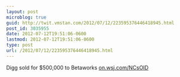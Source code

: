 ```yaml
---
layout: post
microblog: true
guid: http://twit.vmstan.com/2012/07/12/223595376446418945.html
post_id: 3035955
date: 2012-07-12T19:51:06-0600
lastmod: 2012-07-12T19:51:06-0600
type: post
url: /2012/07/12/223595376446418945.html
---
```

Digg sold for $500,000 to Betaworks <a href="http://on.wsj.com/NCsOID">on.wsj.com/NCsOID</a>
